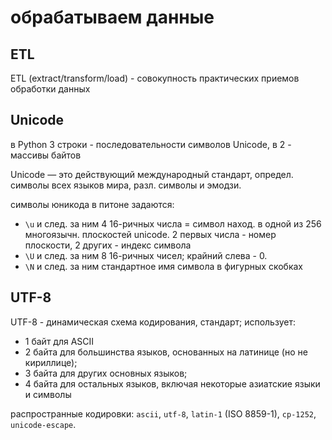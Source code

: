 # обрабатываем данные
## ETL
ETL (extract/transform/load) - совокупность практических приемов обработки данных

## Unicode
в Python 3 строки - последовательности символов Unicode, в 2 - массивы байтов

Unicode — это действующий международный стандарт, определ. символы всех
языков мира, разл. символы и эмодзи.

символы юникода в питоне задаются:
- `\u` и след. за ним 4 16-ричных числа = символ наход. в одной из 256 многоязычн.
плоскостей unicode. 2 первых числа - номер плоскости, 2 других - индекс символа
- `\U` и след. за ним 8 16-ричных чисел; крайний слева - 0.
- `\N` и след. за ним стандартное имя символа в фигурных скобках

## UTF-8
UTF-8 - динамическая схема кодирования, стандарт; использует:
- 1 байт для ASCII
- 2 байта для большинства языков, основанных на латинице (но не кириллице);
- 3 байта для других основных языков; 
- 4 байта для остальных языков, включая некоторые азиатские языки и символы 

распространные кодировки: `ascii`, `utf-8`, `latin-1` (ISO 8859-1), `cp-1252`, `unicode-escape`.


